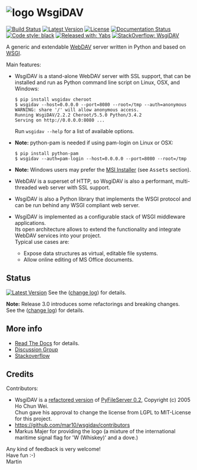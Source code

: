 # ![logo](https://raw.githubusercontent.com/mar10/wsgidav/master/docs/logo.png) WsgiDAV
[![Build Status](https://travis-ci.com/mar10/wsgidav.svg?branch=master)](https://travis-ci.com/mar10/wsgidav)
[![Latest Version](https://img.shields.io/pypi/v/wsgidav.svg)](https://pypi.python.org/pypi/WsgiDAV/)
[![License](https://img.shields.io/pypi/l/wsgidav.svg)](https://github.com/mar10/wsgidav/blob/master/LICENSE)
[![Documentation Status](https://readthedocs.org/projects/wsgidav/badge/?version=latest)](http://wsgidav.readthedocs.io/)
[![Code style: black](https://img.shields.io/badge/code%20style-black-000000.svg)](https://github.com/ambv/black)
[![Released with: Yabs](https://img.shields.io/badge/released%20with-yabs-yellowgreen)](https://github.com/mar10/yabs)
[![StackOverflow: WsgiDAV](https://img.shields.io/badge/StackOverflow-WsgiDAV-blue.svg)](https://stackoverflow.com/questions/tagged/WsgiDAV)

A generic and extendable [WebDAV](http://www.ietf.org/rfc/rfc4918.txt) server
written in Python and based on [WSGI](http://www.python.org/dev/peps/pep-3333/).

Main features:

  - WsgiDAV is a stand-alone WebDAV server with SSL support, that can be
    installed and run as Python command line script on Linux, OSX, and Windows:<br>
    ```
    $ pip install wsgidav cheroot
    $ wsgidav --host=0.0.0.0 --port=8080 --root=/tmp --auth=anonymous
    WARNING: share '/' will allow anonymous access.
    Running WsgiDAV/2.2.2 Cheroot/5.5.0 Python/3.4.2
    Serving on http://0.0.0.0:8080 ...
    ```
    Run `wsgidav --help` for a list of available options.<br>

  - **Note:** python-pam is needed if using pam-login on Linux or OSX:
    ```
    $ pip install python-pam
    $ wsgidav --auth=pam-login --host=0.0.0.0 --port=8080 --root=/tmp
    ```

  - **Note:** Windows users may prefer the
    [MSI Installer](https://github.com/mar10/wsgidav/releases/latest)
    (see <kbd>Assets</kbd> section).
  - WebDAV is a superset of HTTP, so WsgiDAV is also a performant, multi-threaded
    web server with SSL support.
  - WsgiDAV is also a Python library that implements the WSGI protocol and can
	  be run behind any WSGI compliant web server.<br>
  - WsgiDAV is implemented as a configurable stack of WSGI middleware
    applications.<br>
    Its open architecture allows to extend the functionality and integrate
    WebDAV services into your project.<br>
  	Typical use cases are:
  	- Expose data structures as virtual, editable file systems.
  	- Allow online editing of MS Office documents.


## Status

[![Latest Version](https://img.shields.io/pypi/v/wsgidav.svg)](https://pypi.python.org/pypi/WsgiDAV/)
See the ([change log](https://github.com/mar10/wsgidav/blob/master/CHANGELOG.md)) for details.

**Note:** Release 3.0 introduces some refactorings and breaking changes.<br>
  See the ([change log](https://github.com/mar10/wsgidav/blob/master/CHANGELOG.md)) for details.


## More info

  * [Read The Docs](http://wsgidav.rtfd.org) for details.
  * [Discussion Group](https://groups.google.com/forum/#!forum/wsgidav)
  * [Stackoverflow](http://stackoverflow.com/questions/tagged/wsgidav)


## Credits

Contributors:

  * WsgiDAV is a [refactored version](https://github.com/mar10/wsgidav/blob/master/docs/changelog04.md)
    of [PyFileServer 0.2](https://github.com/cwho/pyfileserver),
    Copyright (c) 2005 Ho Chun Wei.<br>
    Chun gave his approval to change the license from LGPL to MIT-License for
    this project.
  * <https://github.com/mar10/wsgidav/contributors>
  * Markus Majer for providing the logo (a mixture of the international
    maritime signal flag for 'W (Whiskey)' and a dove.)


Any kind of feedback is very welcome!<br>
Have fun  :-)<br>
Martin
